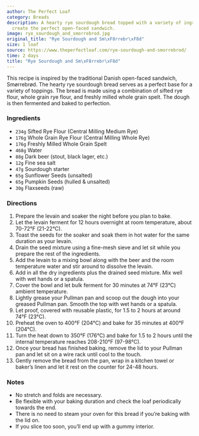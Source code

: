 ```yaml
---
author: The Perfect Loaf
category: Breads
description: A hearty rye sourdough bread topped with a variety of ingredients to
  create the perfect open-faced sandwich.
image: rye_sourdough_and_smorrebrod.jpg
original_title: "Rye Sourdough and Sm\xF8rrebr\xF8d"
size: 1 loaf
source: https://www.theperfectloaf.com/rye-sourdough-and-smorrebrod/
time: 2 days
title: "Rye Sourdough and Sm\xF8rrebr\xF8d"
---
```


This recipe is inspired by the traditional Danish open-faced sandwich, Smørrebrød. The hearty rye sourdough bread serves as a perfect base for a variety of toppings. The bread is made using a combination of sifted rye flour, whole grain rye flour, and freshly milled whole grain spelt. The dough is then fermented and baked to perfection. 

### Ingredients

* `234g` Sifted Rye Flour (Central Milling Medium Rye)
* `176g` Whole Grain Rye Flour (Central Milling Whole Rye)
* `176g` Freshly Milled Whole Grain Spelt
* `468g` Water
* `88g` Dark beer (stout, black lager, etc.)
* `12g` Fine sea salt
* `47g` Sourdough starter
* `65g` Sunflower Seeds (unsalted)
* `65g` Pumpkin Seeds (hulled & unsalted)
* `30g` Flaxseeds (raw)

### Directions

1. Prepare the levain and soaker the night before you plan to bake.
2. Let the levain ferment for 12 hours overnight at room temperature, about 70-72°F (21-22°C).
3. Toast the seeds for the soaker and soak them in hot water for the same duration as your levain.
4. Drain the seed mixture using a fine-mesh sieve and let sit while you prepare the rest of the ingredients.
5. Add the levain to a mixing bowl along with the beer and the room temperature water and stir around to dissolve the levain.
6. Add in all the dry ingredients plus the drained seed mixture. Mix well with wet hands or a spatula.
7. Cover the bowl and let bulk ferment for 30 minutes at 74°F (23°C) ambient temperature.
8. Lightly grease your Pullman pan and scoop out the dough into your greased Pullman pan. Smooth the top with wet hands or a spatula.
9. Let proof, covered with reusable plastic, for 1.5 to 2 hours at around 74°F (23°C).
10. Preheat the oven to 400°F (204°C) and bake for 35 minutes at 400°F (204°C).
11. Turn the heat down to 350°F (176°C) and bake for 1.5 to 2 hours until the internal temperature reaches 208-210°F (97-98°C).
12. Once your bread has finished baking, remove the lid to your Pullman pan and let sit on a wire rack until cool to the touch.
13. Gently remove the bread from the pan, wrap in a kitchen towel or baker’s linen and let it rest on the counter for 24-48 hours.

### Notes

* No stretch and folds are necessary.
* Be flexible with your baking duration and check the loaf periodically towards the end.
* There is no need to steam your oven for this bread if you’re baking with the lid on.
* If you slice too soon, you’ll end up with a gummy interior.